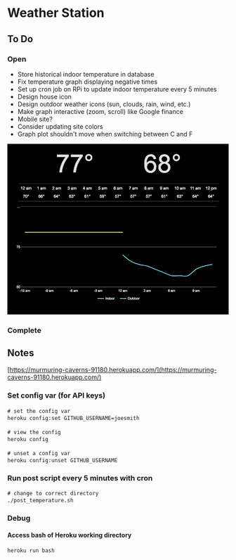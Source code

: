 # Weather Station

## To Do

### Open
* Store historical indoor temperature in database
* Fix temperature graph displaying negative times
* Set up cron job on RPi to update indoor temperature every 5 minutes
* Design house icon
* Design outdoor weather icons (sun, clouds, rain, wind, etc.)
* Make graph interactive (zoom, scroll) like Google finance
* Mobile site?
* Consider updating site colors
* Graph plot shouldn't move when switching between C and F

<img src="invert.png" width="600">

### Complete

## Notes

[https://murmuring-caverns-91180.herokuapp.com/](https://murmuring-caverns-91180.herokuapp.com/)

### Set config var (for API keys)

```
# set the config var
heroku config:set GITHUB_USERNAME=joesmith

# view the config
heroku config

# unset a config var
heroku config:unset GITHUB_USERNAME
```

### Run post script every 5 minutes with cron
```
# change to correct directory
./post_temperature.sh
```

### Debug

#### Access bash of Heroku working directory
```
heroku run bash
```
